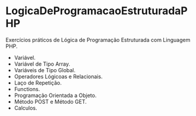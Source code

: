 # LogicaDeProgramacaoEstruturadaPHP

Exercícios práticos de Lógica de Programação Estruturada com Linguagem PHP.
* Variável.
* Variável de Tipo Array.
* Variáveis de Tipo Global.
* Operadores Lógicoas e Relacionais.
* Laço de Repetição.
* Functions.
* Programação Orientada a Objeto.
* Método POST e Método GET.
* Calculos.
